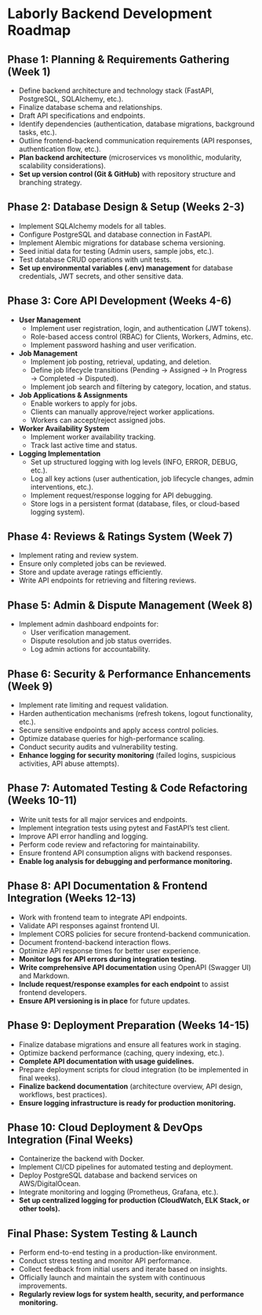 # **Laborly Backend Development Roadmap**

## **Phase 1: Planning & Requirements Gathering** (Week 1)
- Define backend architecture and technology stack (FastAPI, PostgreSQL, SQLAlchemy, etc.).
- Finalize database schema and relationships.
- Draft API specifications and endpoints.
- Identify dependencies (authentication, database migrations, background tasks, etc.).
- Outline frontend-backend communication requirements (API responses, authentication flow, etc.).
- **Plan backend architecture** (microservices vs monolithic, modularity, scalability considerations).
- **Set up version control (Git & GitHub)** with repository structure and branching strategy.

## **Phase 2: Database Design & Setup** (Weeks 2-3)
- Implement SQLAlchemy models for all tables.
- Configure PostgreSQL and database connection in FastAPI.
- Implement Alembic migrations for database schema versioning.
- Seed initial data for testing (Admin users, sample jobs, etc.).
- Test database CRUD operations with unit tests.
- **Set up environmental variables (.env) management** for database credentials, JWT secrets, and other sensitive data.

## **Phase 3: Core API Development** (Weeks 4-6)
- **User Management**
  - Implement user registration, login, and authentication (JWT tokens).
  - Role-based access control (RBAC) for Clients, Workers, Admins, etc.
  - Implement password hashing and user verification.
- **Job Management**
  - Implement job posting, retrieval, updating, and deletion.
  - Define job lifecycle transitions (Pending → Assigned → In Progress → Completed → Disputed).
  - Implement job search and filtering by category, location, and status.
- **Job Applications & Assignments**
  - Enable workers to apply for jobs.
  - Clients can manually approve/reject worker applications.
  - Workers can accept/reject assigned jobs.
- **Worker Availability System**
  - Implement worker availability tracking.
  - Track last active time and status.
- **Logging Implementation**
  - Set up structured logging with log levels (INFO, ERROR, DEBUG, etc.).
  - Log all key actions (user authentication, job lifecycle changes, admin interventions, etc.).
  - Implement request/response logging for API debugging.
  - Store logs in a persistent format (database, files, or cloud-based logging system).

## **Phase 4: Reviews & Ratings System** (Week 7)
- Implement rating and review system.
- Ensure only completed jobs can be reviewed.
- Store and update average ratings efficiently.
- Write API endpoints for retrieving and filtering reviews.

## **Phase 5: Admin & Dispute Management** (Week 8)
- Implement admin dashboard endpoints for:
  - User verification management.
  - Dispute resolution and job status overrides.
  - Log admin actions for accountability.

## **Phase 6: Security & Performance Enhancements** (Week 9)
- Implement rate limiting and request validation.
- Harden authentication mechanisms (refresh tokens, logout functionality, etc.).
- Secure sensitive endpoints and apply access control policies.
- Optimize database queries for high-performance scaling.
- Conduct security audits and vulnerability testing.
- **Enhance logging for security monitoring** (failed logins, suspicious activities, API abuse attempts).

## **Phase 7: Automated Testing & Code Refactoring** (Weeks 10-11)
- Write unit tests for all major services and endpoints.
- Implement integration tests using pytest and FastAPI’s test client.
- Improve API error handling and logging.
- Perform code review and refactoring for maintainability.
- Ensure frontend API consumption aligns with backend responses.
- **Enable log analysis for debugging and performance monitoring.**

## **Phase 8: API Documentation & Frontend Integration** (Weeks 12-13)
- Work with frontend team to integrate API endpoints.
- Validate API responses against frontend UI.
- Implement CORS policies for secure frontend-backend communication.
- Document frontend-backend interaction flows.
- Optimize API response times for better user experience.
- **Monitor logs for API errors during integration testing.**
- **Write comprehensive API documentation** using OpenAPI (Swagger UI) and Markdown.
- **Include request/response examples for each endpoint** to assist frontend developers.
- **Ensure API versioning is in place** for future updates.

## **Phase 9: Deployment Preparation** (Weeks 14-15)
- Finalize database migrations and ensure all features work in staging.
- Optimize backend performance (caching, query indexing, etc.).
- **Complete API documentation with usage guidelines.**
- Prepare deployment scripts for cloud integration (to be implemented in final weeks).
- **Finalize backend documentation** (architecture overview, API design, workflows, best practices).
- **Ensure logging infrastructure is ready for production monitoring.**

## **Phase 10: Cloud Deployment & DevOps Integration** (Final Weeks)
- Containerize the backend with Docker.
- Implement CI/CD pipelines for automated testing and deployment.
- Deploy PostgreSQL database and backend services on AWS/DigitalOcean.
- Integrate monitoring and logging (Prometheus, Grafana, etc.).
- **Set up centralized logging for production (CloudWatch, ELK Stack, or other tools).**

## **Final Phase: System Testing & Launch**
- Perform end-to-end testing in a production-like environment.
- Conduct stress testing and monitor API performance.
- Collect feedback from initial users and iterate based on insights.
- Officially launch and maintain the system with continuous improvements.
- **Regularly review logs for system health, security, and performance monitoring.**